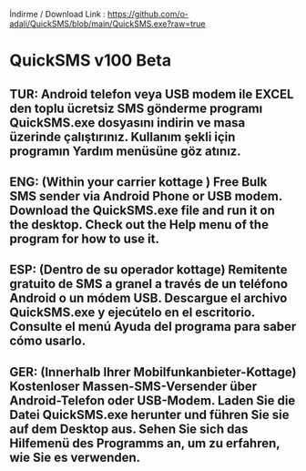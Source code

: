 
İndirme / Download Link  : https://github.com/o-adali/QuickSMS/blob/main/QuickSMS.exe?raw=true

# QuickSMS v100 Beta

TUR:
Android telefon veya USB modem ile EXCEL den toplu ücretsiz SMS gönderme programı
QuickSMS.exe dosyasını indirin ve masa üzerinde çalıştırınız.
Kullanım şekli için programın Yardım menüsüne göz atınız.
-----------------------------------------------------------------------------------
ENG:
(Within your carrier kottage ) Free Bulk SMS sender via Android Phone or USB modem.
Download the QuickSMS.exe file and run it on the desktop.
Check out the Help menu of the program for how to use it.
-----------------------------------------------------------------------------------
ESP:
(Dentro de su operador kottage) Remitente gratuito de SMS a granel a través de un teléfono Android o un módem USB.
Descargue el archivo QuickSMS.exe y ejecútelo en el escritorio.
Consulte el menú Ayuda del programa para saber cómo usarlo.
-----------------------------------------------------------------------------------
GER:
(Innerhalb Ihrer Mobilfunkanbieter-Kottage) Kostenloser Massen-SMS-Versender über Android-Telefon oder USB-Modem.
Laden Sie die Datei QuickSMS.exe herunter und führen Sie sie auf dem Desktop aus.
Sehen Sie sich das Hilfemenü des Programms an, um zu erfahren, wie Sie es verwenden.
------------------------------------------------------------------------------------
